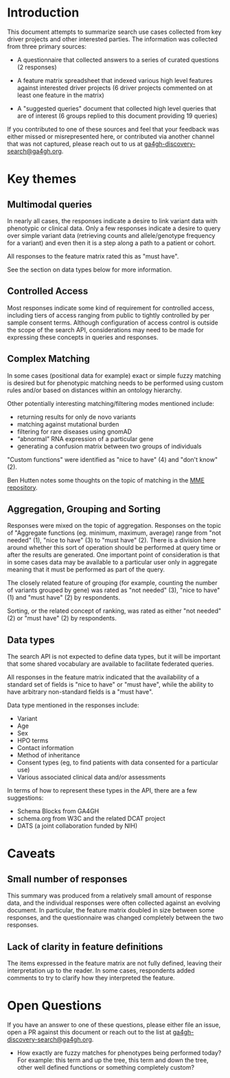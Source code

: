 ﻿# Introduction
This document attempts to summarize search use cases collected from key driver
projects and other interested parties.  The information was collected from
three primary sources:

* A questionnaire that collected answers to a series of curated questions (2
  responses)

* A feature matrix spreadsheet that indexed various high level features against
  interested driver projects (6 driver projects commented on at least one
  feature in the matrix)

* A "suggested queries" document that collected high level queries that are of
  interest (6 groups replied to this document providing 19 queries)

If you contributed to one of these sources and feel that your feedback was
either missed or misrepresented here, or contributed via another channel that
was not captured, please reach out to us at ga4gh-discovery-search@ga4gh.org.

# Key themes
## Multimodal queries
In nearly all cases, the responses indicate a desire to link variant data with
phenotypic or clinical data.  Only a few responses indicate a desire to query
over simple variant data (retrieving counts and allele/genotype frequency for a
variant) and even then it is a step along a path to a patient or cohort.

All responses to the feature matrix rated this as "must have".

See the section on data types below for more information.

## Controlled Access
Most responses indicate some kind of requirement for controlled access,
including tiers of access ranging from public to tightly controlled by per
sample consent terms.  Although configuration of access control is outside the
scope of the search API, considerations may need to be made for expressing
these concepts in queries and responses.

## Complex Matching
In some cases (positional data for example) exact or simple fuzzy matching is
desired but for phenotypic matching needs to be performed using custom rules
and/or based on distances within an ontology hierarchy.

Other potentially interesting matching/filtering modes mentioned include:
* returning results for only de novo variants
* matching against mutational burden
* filtering for rare diseases using gnomAD
* “abnormal” RNA expression of a particular gene
* generating a confusion matrix between two groups of individuals

"Custom functions" were identified as "nice to have" (4) and "don't know" (2).

Ben Hutten notes some thoughts on the topic of matching in the [MME
repository](https://github.com/ga4gh/mme-apis/wiki/Phenotype-matching).

## Aggregation, Grouping and Sorting
Responses were mixed on the topic of aggregation.  Responses on the topic of
"Aggregate functions (eg. minimum, maximum, average) range from "not needed"
(1), "nice to have" (3) to "must have" (2).  There is a division here around
whether this sort of operation should be performed at query time or after the
results are generated.  One important point of consideration is that in some
cases data may be available to a particular user only in aggregate meaning that
it must be performed as part of the query.

The closely related feature of grouping (for example, counting the number of
variants grouped by gene) was rated as "not needed" (3), "nice to have" (1) and
"must have" (2) by respondents.

Sorting, or the related concept of ranking, was rated as either "not needed"
(2) or "must have" (2) by respondents.

## Data types
The search API is not expected to define data types, but it will be important
that some shared vocabulary are available to facilitate federated queries.

All responses in the feature matrix indicated that the availability of a
standard set of fields is "nice to have" or "must have", while the ability to
have arbitrary non-standard fields is a "must have".

Data type mentioned in the responses include:

* Variant
* Age
* Sex
* HPO terms
* Contact information
* Method of inheritance
* Consent types (eg, to find patients with data consented for a particular use)
* Various associated clinical data and/or assessments 

In terms of how to represent these types in the API, there are a few
suggestions:

* Schema Blocks from GA4GH
* schema.org from W3C and the related DCAT project
* DATS (a joint collaboration funded by NIH)

# Caveats

## Small number of responses
This summary was produced from a relatively small amount of response data, and
the individual responses were often collected against an evolving document.  In
particular, the feature matrix doubled in size between some responses, and the
questionnaire was changed completely between the two responses.

## Lack of clarity in feature definitions
The items expressed in the feature matrix are not fully defined, leaving their
interpretation up to the reader.  In some cases, respondents added comments to
try to clarify how they interpreted the feature.

# Open Questions
If you have an answer to one of these questions, please either file an issue,
open a PR against this document or reach out to the list at
ga4gh-discovery-search@ga4gh.org.

* How exactly are fuzzy matches for phenotypes being performed today?  For
  example: this term and up the tree, this term and down the tree, other well
  defined functions or something completely custom?
